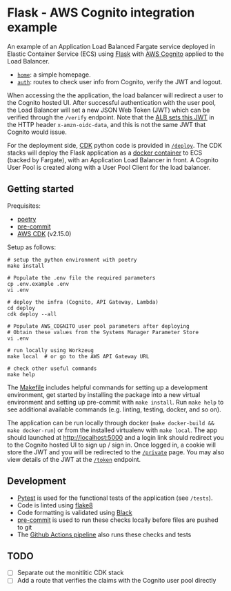 # Flask - AWS Cognito integration example

An example of an Application Load Balanced Fargate service deployed in Elastic Container Service (ECS) using [Flask](https://flask.palletsprojects.com/en/2.0.x/) with [AWS Cognito](https://aws.amazon.com/cognito/) applied to the Load Balancer.

* [`home`](src/webapp/home/routes.py): a simple homepage.
* [`auth`](src/webapp/auth/routes.py): routes to check user info from Cognito, verify the JWT and logout.

When accessing the the application, the load balancer will redirect a user to the Cognito hosted UI. After successful authentication with the user pool, the Load Balancer will set a new JSON Web Token (JWT) which can be verified through the `/verify` endpoint. Note that the [ALB sets this JWT](https://docs.aws.amazon.com/elasticloadbalancing/latest/application/listener-authenticate-users.html) in the HTTP header `x-amzn-oidc-data`, and this is not the same JWT that Cognito would issue. 

For the deployment side, [CDK](https://aws.amazon.com/cdk/) python code is provided in [`/deploy`](/deploy/app.py). The CDK stacks will deploy the Flask application as a [docker container](Dockerfile) to ECS (backed by Fargate), with an Application Load Balancer in front. A Cognito User Pool is created along with a User Pool Client for the load balancer.

## Getting started

Prequisites:

* [poetry](https://python-poetry.org/)
* [pre-commit](https://pre-commit.com/)
* [AWS CDK](https://aws.amazon.com/cdk/) (v2.15.0)

Setup as follows:

```shell
# setup the python environment with poetry
make install

# Populate the .env file the required parameters
cp .env.example .env
vi .env

# deploy the infra (Cognito, API Gateway, Lambda)
cd deploy
cdk deploy --all

# Populate AWS_COGNITO user pool parameters after deploying
# Obtain these values from the Systems Manager Parameter Store
vi .env

# run locally using Workzeug
make local  # or go to the AWS API Gateway URL

# check other useful commands
make help
```

The [Makefile](Makefile) includes helpful commands for setting up a development environment, get started by installing the package into a new virtual environment and setting up pre-commit with `make install`. Run `make help` to see additional available commands (e.g. linting, testing, docker, and so on).

The application can be run locally through docker (`make docker-build && make docker-run`) or from the installed virtualenv with `make local`. The app should launched at [http://localhost:5000](http://localhost:5000) and a login link should redirect you to the Cognito hosted UI to sign up / sign in. Once logged in, a cookie will store the JWT and you will be redirected to the [`/private`](http://localhost:5000/private) page. You may also view details of the JWT at the [`/token`](http://localhost:5000/token) endpoint.


## Development

* [Pytest](https://docs.pytest.org/en/6.2.x/) is used for the functional tests of the application (see `/tests`).
* Code is linted using [flake8](https://flake8.pycqa.org/en/latest/)
* Code formatting is validated using [Black](https://github.com/psf/black)
* [pre-commit](https://pre-commit.com/) is used to run these checks locally before files are pushed to git
* The [Github Actions pipeline](.github/workflows/pipeline.yml) also runs these checks and tests


## TODO

- [ ] Separate out the monitlitic CDK stack
- [ ] Add a route that verifies the claims with the Cognito user pool directly
